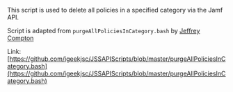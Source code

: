 This script is used to delete all policies in a specified category via the Jamf API.

Script is adapted from `purgeAllPoliciesInCategory.bash` by [Jeffrey Compton](https://twitter.com/igeekjsc)

Link: [https://github.com/igeekjsc/JSSAPIScripts/blob/master/purgeAllPoliciesInCategory.bash](https://github.com/igeekjsc/JSSAPIScripts/blob/master/purgeAllPoliciesInCategory.bash)